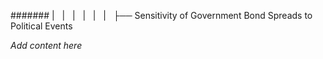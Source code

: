 ####### |   |   |   |   |   |   ├── Sensitivity of Government Bond Spreads to Political Events

*Add content here*